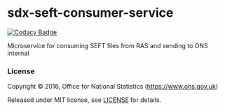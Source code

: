 # sdx-seft-consumer-service

[![Codacy Badge](https://api.codacy.com/project/badge/Grade/e761d8b0e15b42a092388e490682ae08)](https://www.codacy.com/app/ons-sdc/sdx-seft-consumer-service?utm_source=github.com&amp;utm_medium=referral&amp;utm_content=ONSdigital/sdx-seft-consumer-service&amp;utm_campaign=Badge_Grade)

Microservice for consuming SEFT files from RAS and sending to ONS internal

### License

Copyright ©‎ 2016, Office for National Statistics (https://www.ons.gov.uk)

Released under MIT license, see [LICENSE](LICENSE) for details.